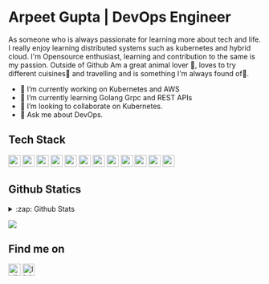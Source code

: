 # Arpeet Gupta | DevOps Engineer
As someone who is always passionate for learning more about tech and life. I really enjoy learning distributed systems such as kubernetes and hybrid cloud. I'm Opensource enthusiast, learning and contribution to the same is my passion. Outside of Github Am a great animal lover 🐶, loves to try different cuisines🍜 and travelling and is something I'm always found of🚕.

- 🔭 I’m currently working on Kubernetes and AWS 
- 🌱 I’m currently learning Golang Grpc and REST APIs 
- 👯 I’m looking to collaborate on Kubernetes.
- 💬 Ask me about DevOps.

## Tech Stack
<img height="24" width="24" src="https://cdn.jsdelivr.net/npm/simple-icons@v4/icons/kubernetes.svg" /> <img height="24" width="24" src="https://cdn.jsdelivr.net/npm/simple-icons@v4/icons/docker.svg" /> <img height="24" width="24" src="https://cdn.jsdelivr.net/npm/simple-icons@v4/icons/go.svg" /> <img height="24" width="24" src="https://cdn.jsdelivr.net/npm/simple-icons@v4/icons/amazonaws.svg" /> <img height="24" width="24" src="https://cdn.jsdelivr.net/npm/simple-icons@v4/icons/terraform.svg" /> <img height="24" width="24" src="https://cdn.jsdelivr.net/npm/simple-icons@v4/icons/elastic.svg" /> <img height="24" width="24" src="https://cdn.jsdelivr.net/npm/simple-icons@v4/icons/kibana.svg" /> <img height="24" width="24" src="https://cdn.jsdelivr.net/npm/simple-icons@v4/icons/fluentd.svg" /> <img height="24" width="24" src="https://cdn.jsdelivr.net/npm/simple-icons@v4/icons/jenkins.svg" /> <img height="24" width="24" src="https://cdn.jsdelivr.net/npm/simple-icons@v4/icons/cloudflare.svg" /> <img height="24" width="24" src="https://cdn.jsdelivr.net/npm/simple-icons@v4/icons/prometheus.svg" /> <img height="24" width="24" src="https://cdn.jsdelivr.net/npm/simple-icons@v4/icons/grafana.svg" />

## Github Statics
<details>
  <summary>:zap: Github Stats </summary>
  
    ![Anurag's GitHub stats](https://github-readme-stats.vercel.app/api?username=Arpeet-gupta&show_icons=true&theme=radical&count_private=true) [![Top Langs](https://github-readme-stats.vercel.app/api/top-langs/?username=Arpeet-gupta)](https://github.com/anuraghazra/github-readme-stats)
  
</details>


![](https://komarev.com/ghpvc/?username=Arpeet-gupta&style=plastic&label=PROFILE+VIEWS&color=green)

## Find me on
[<img src='https://cdn.jsdelivr.net/npm/simple-icons@3.0.1/icons/github.svg' alt='github' height="24" width="24">](https://github.com/Arpeet-gupta)  [<img src='https://cdn.jsdelivr.net/npm/simple-icons@3.0.1/icons/linkedin.svg' alt='linkedin' height="24" width="24">](https://www.linkedin.com/in/linkedin.com/in/arpit-gupta-060674164/) 
